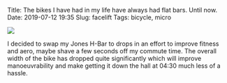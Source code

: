 Title: The bikes I have had in my life have always had flat bars. Until now.
Date: 2019-07-12 19:35
Slug: facelift
Tags: bicycle, micro

<img src="/media/images/2019-07-12 facelift.jpg" class="align-center" />

I decided to swap my Jones H-Bar to drops in an effort to improve fitness and aero, maybe shave a few seconds off my commute time. The overall width of the bike has dropped quite significantly which will improve manoeuvrability and make getting it down the hall at 04:30 much less of a hassle.
